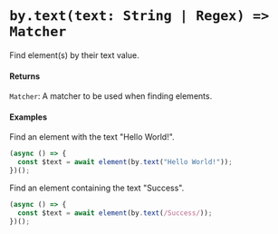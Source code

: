 # `by.text(text: String | Regex) => Matcher`

Find element(s) by their text value.

#### Returns

`Matcher`: A matcher to be used when finding elements.

#### Examples

Find an element with the text "Hello World!".

```javascript
(async () => {
  const $text = await element(by.text("Hello World!"));
})();
```

Find an element containing the text "Success".

```javascript
(async () => {
  const $text = await element(by.text(/Success/));
})();
```